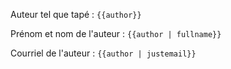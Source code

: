 Auteur tel que tapé :
`{{author}}`

Prénom et nom de l'auteur :
`{{author | fullname}}`

Courriel de l'auteur :
`{{author | justemail}}`
